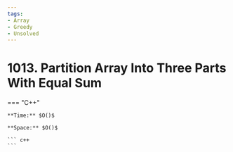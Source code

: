 ```yaml
---
tags:
- Array
- Greedy
- Unsolved
---
```



# 1013. Partition Array Into Three Parts With Equal Sum

=== "C++"

    **Time:** $O()$

    **Space:** $O()$

    ``` c++
    ```
